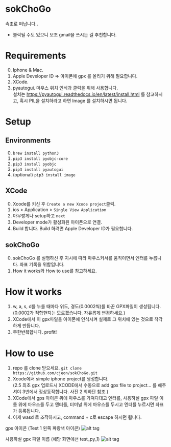 # sokChoGo
속초로 떠납니다..
* 블락될 수도 있으니 보조 gmail을 쓰시는 걸 추천합니다.

# Requirements

0. Iphone & Mac. 
1. Apple Developer ID => 아이폰에 gpx 를 올리기 위해 필요합니다.
2. XCode.
3. pyautogui. 마우스 위치 인식과 클릭을 위해 사용합니다.  
설치는 https://pyautogui.readthedocs.io/en/latest/install.html 를 참고하시고, 혹시 PIL을 설치하라고 하면 Image 를 설치하시면 됩니다.

# Setup

## Environments
0. `brew install python3`
1. `pip3 install pyobjc-core`
2. `pip3 install pyobjc`
3. `pip3 install pyautogui`
4. (optional) `pip3 install image`  

## XCode
0. Xcode를 키신 후 `Create a new Xcode project`클릭.
1. ios > Application > `Single View Application`
2. 아무렇게나 setup하고 `next`
3. Developer mode가 활성화된 아이폰으로 연결.
4. Build 합니다. Build 하려면 Apple Developer ID가 필요합니다.

## sokChoGo
0. sokChoGo 를 실행하신 후 지시에 따라 마우스커서를 움직이면서 엔터를 누릅니다. 좌표 기록을 위함입니다.
1. How it works와 How to use를 참고하세요.

# How it works

1. w, a, s, d를 누를 때마다 위도, 경도(0.0002씩)를 바꾼 GPX파일이 생성됩니다. (0.0002가 적합한지는 모르겠습니다. 자유롭게 변경하세요.)
2. XCode에서 이 gpx파일을 아이폰에 인식시켜 실제로 그 위치에 있는 것으로 착각하게 만듭니다.
3. 무한반복합니다. profit!

# How to use

1. repo 를 clone 받으세요. `git clone https://github.com/cjeon/sokChoGo.git`
2. Xcode에서 simple iphone project를 생성합니다.  
(2.5 최초 gpx 업로드시 XCODE에서 수동으로 add gpx file to project... 를 해주셔야 3번에서 정상동작합니다. 사진 2 최하단 참조.)
3. XCode에서 gps 아이콘 위에 마우스를 가져다대고 엔터를, 사용하실 gpx 파일 이름 위에 마우스를 두고 엔터를, 터미널 위에 마우스를 두시고 엔터를 누르시면 좌표가 등록됩니다.
4. 이제 wasd 로 조작하시고, command + c로 escape 하시면 됩니다.

gps 아이콘
(Test 1 왼쪽 파랑색 아이콘)
![alt tag](http://i.imgur.com/M9h8Lgk.png)


사용하실 gpx 파일 이름
(해당 화면에선 test_py_1)
![alt tag](http://i.imgur.com/4bSNR8q.png)
